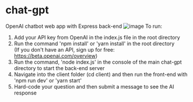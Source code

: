 # chat-gpt
OpenAI chatbot web app with Express back-end
![image](https://user-images.githubusercontent.com/44801711/211764225-86eefd13-9665-4891-aee3-6a444b66c65e.png)
To run: <br/>
1. Add your API key from OpenAI in the index.js file in the root directory<br/>
2. Run the command 'npm install' or 'yarn install' in the root directory<br/>
(If you don't have an API, sign up for free: https://beta.openai.com/overview) <br/>
3. Run the command, 'node index.js' in the console of the main chat-gpt directory to start the back-end server <br/>
4. Navigate into the client folder (cd client) and then run the front-end with 'npm run dev' or 'yarn start'
5. Hard-code your question and then submit a message to see the AI response
